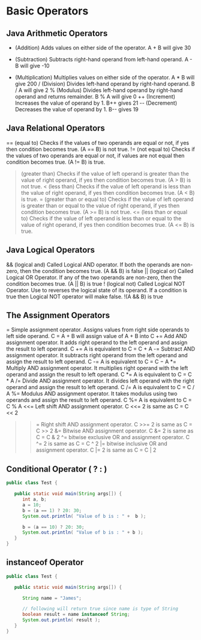 # Basic Operators

## Java Arithmetic Operators

+ (Addition)	      Adds values on either side of the operator.	         A + B will give 30
- (Subtraction)	   Subtracts right-hand operand from left-hand operand.	A - B will give -10
* (Multiplication)	Multiplies values on either side of the operator.	   A * B will give 200
/ (Division)	      Divides left-hand operand by right-hand operand.	   B / A will give 2
% (Modulus)	         Divides left-hand operand by right-hand operand and returns remainder.	B % A will give 0
++ (Increment)	      Increases the value of operand by 1.	               B++ gives 21
-- (Decrement)	      Decreases the value of operand by 1.	               B-- gives 19

## Java Relational Operators

== (equal to)	            Checks if the values of two operands are equal or not, if yes then condition becomes true.	                        (A == B) is not true.
!= (not equal to)	         Checks if the values of two operands are equal or not, if values are not equal then condition becomes true.	         (A != B) is true.
> (greater than)	         Checks if the value of left operand is greater than the value of right operand, if yes then condition becomes true.	(A > B) is not true.
< (less than)	            Checks if the value of left operand is less than the value of right operand, if yes then condition becomes true.	   (A < B) is true.
>= (greater than or equal to)	Checks if the value of left operand is greater than or equal to the value of right operand, if yes then condition becomes true.	(A >= B) is not true.
<= (less than or equal to)	Checks if the value of left operand is less than or equal to the value of right operand, if yes then condition becomes true.	(A <= B) is true.

## Java Logical Operators

&& (logical and)	Called Logical AND operator. If both the operands are non-zero, then the condition becomes true.	   (A && B) is false
|| (logical or)	Called Logical OR Operator. If any of the two operands are non-zero, then the condition becomes true.	(A || B) is true
! (logical not)	Called Logical NOT Operator. Use to reverses the logical state of its operand. If a condition is true then Logical NOT operator will make false.	!(A && B) is true

## The Assignment Operators

=	   Simple assignment operator. Assigns values from right side operands to left side operand.	C = A + B will assign value of A + B into C
+=	   Add AND assignment operator. It adds right operand to the left operand and assign the result to left operand.	C += A is equivalent to C = C + A
-=	   Subtract AND assignment operator. It subtracts right operand from the left operand and assign the result to left operand.	C -= A is equivalent to C = C − A
*=	   Multiply AND assignment operator. It multiplies right operand with the left operand and assign the result to left operand.	C *= A is equivalent to C = C * A
/=	   Divide AND assignment operator. It divides left operand with the right operand and assign the result to left operand.	C /= A is equivalent to C = C / A
%=	   Modulus AND assignment operator. It takes modulus using two operands and assign the result to left operand.	C %= A is equivalent to C = C % A
<<=	Left shift AND assignment operator.	C <<= 2 is same as C = C << 2
>>=	Right shift AND assignment operator.	C >>= 2 is same as C = C >> 2
&=	   Bitwise AND assignment operator.	C &= 2 is same as C = C & 2
^=	   bitwise exclusive OR and assignment operator.	C ^= 2 is same as C = C ^ 2
|=	   bitwise inclusive OR and assignment operator.	C |= 2 is same as C = C | 2

## Conditional Operator ( ? : )

```java
public class Test {

   public static void main(String args[]) {
      int a, b;
      a = 10;
      b = (a == 1) ? 20: 30;
      System.out.println( "Value of b is : " +  b );

      b = (a == 10) ? 20: 30;
      System.out.println( "Value of b is : " + b );
   }
}
```

## instanceof Operator

```java
public class Test {

   public static void main(String args[]) {

      String name = "James";

      // following will return true since name is type of String
      boolean result = name instanceof String;
      System.out.println( result );
   }
}
```